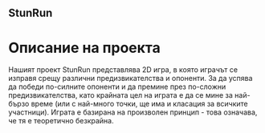 ## StunRun

# Описание на проекта

Нашият проект StunRun представлява 2D игра, в която играчът се изправя срещу различни предизвикателства и опоненти. За да успява да победи по-силните опоненти и да премине през по-сложни предизвикателства, като крайната цел на играта е да се мине за най-бързо време (или с най-много точки, ще има и класация за всичките участници). Играта е базирана на произволен принцип - това означава, че тя е теоретично безкрайна.